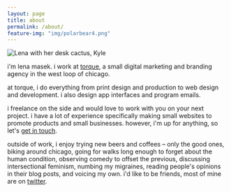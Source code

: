 ```yaml
---
layout: page
title: about
permalink: /about/
feature-img: "img/polarbear4.png"
---
```


![Lena with her desk cactus, Kyle](http://lenamasek.github.io/img/lena-cactus.png)

i'm lena masek. i work at [torque](http://torque.digital), a small digital marketing and branding agency in the west loop of chicago. 

at torque, i do everything from print design and production to web design and development. i also design app interfaces and program emails.

i freelance on the side and would love to work with you on your next project. i have a lot of experience specifically making small websites to promote products and small businesses. however, i'm up for anything, so let's [get in touch](mailto:lena.masek@gmail.com).

outside of work, i enjoy trying new beers and coffees – only the good ones, biking around chicago, going for walks long enough to forget about the human condition, observing comedy to offset the previous, discussing intersectional feminism, numbing my migraines, reading people's opinions in their blog posts, and voicing my own. i'd like to be friends, most of mine are on [twitter](http://twitter.com/lenamasek).
